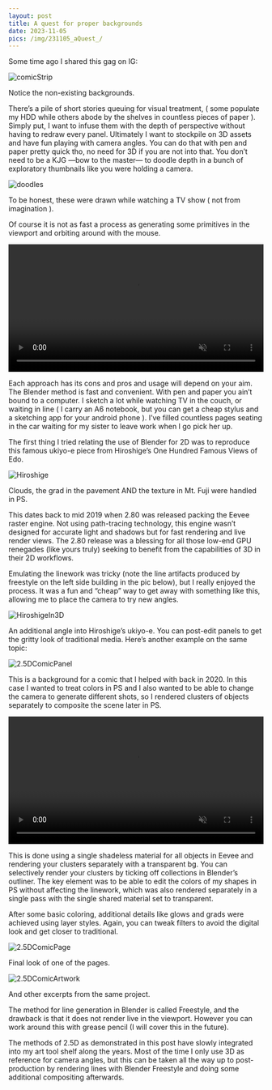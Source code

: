 ```yaml
---
layout: post
title: A quest for proper backgrounds
date: 2023-11-05
pics: /img/231105_aQuest_/
---
```


Some time ago I shared this gag on IG:

![comicStrip]({{page.pics}}1.jpg)

Notice the non-existing backgrounds.

There’s a pile of short stories queuing for visual treatment, ( some populate my HDD while others abode by the shelves in countless pieces of paper ). Simply put, I want to infuse them with the depth of perspective without having to redraw every panel. Ultimately I want to stockpile on 3D assets and have fun playing with camera angles. You can do that with pen and paper pretty quick tho, no need for 3D if you are not into that. You don’t need to be a KJG —bow to the master— to doodle depth in a bunch of exploratory thumbnails like you were holding a camera.

![doodles]({{page.pics}}2.jpg)

To be honest, these were drawn while watching a TV show ( not from imagination ).

Of course it is not as fast a process as generating some primitives in the viewport and orbiting around with the mouse.

<video width="100%" preload="auto" muted controls>
    <source src="{{page.pics}}BLdemo.mp4" type="video/mp4"/>
</video>


Each approach has its cons and pros and usage will depend on your aim. The Blender method is fast and convenient. With pen and paper you ain’t bound to a computer. I sketch a lot while watching TV in the couch, or waiting in line ( I carry an A6 notebook, but you can get a cheap stylus and a sketching app for your android phone ). I’ve filled countless pages seating in the car waiting for my sister to leave work when I go pick her up.

The first thing I tried relating the use of Blender for 2D was to reproduce this famous ukiyo-e piece from Hiroshige’s One Hundred Famous Views of Edo.

![Hiroshige]({{page.pics}}3b.jpg)

Clouds, the grad in the pavement AND the texture in Mt. Fuji were handled in PS.

This dates back to mid 2019 when 2.80 was released packing the Eevee raster engine. Not using path-tracing technology, this engine wasn’t designed for accurate light and shadows but for fast rendering and live render views. The 2.80 release was a blessing for all those low-end GPU renegades (like yours truly) seeking to benefit from the capabilities of 3D in their 2D workflows.

Emulating the linework was tricky (note the line artifacts produced by freestyle on the left side building in the pic below), but I really enjoyed the process. It was a fun and “cheap” way to get away with something like this, allowing me to place the camera to try new angles.

![HiroshigeIn3D]({{page.pics}}4.jpg)

An additional angle into Hiroshige’s ukiyo-e. You can post-edit panels to get the gritty look of traditional media. Here’s another example on the same topic:

![2.5DComicPanel]({{page.pics}}5.jpg)

This is a background for a comic that I helped with back in 2020. In this case I wanted to treat colors in PS and I also wanted to be able to change the camera to generate different shots, so I rendered clusters of objects separately to composite the scene later in PS.  

<video width="100%" preload="auto" muted controls>
    <source src="{{page.pics}}PSdemo.mp4" type="video/mp4"/>
</video>


This is done using a single shadeless material for all objects in Eevee and rendering your clusters separately with a transparent bg. You can selectively render your clusters by ticking off collections in Blender’s outliner. The key element was to be able to edit the colors of my shapes in PS without affecting the linework, which was also rendered separately in a single pass with the single shared material set to transparent.

After some basic coloring, additional details like glows and grads were achieved using layer styles. Again, you can tweak filters to avoid the digital look and get closer to traditional.

![2.5DComicPage]({{page.pics}}6.jpg)

Final look of one of the pages.

![2.5DComicArtwork]({{page.pics}}7.jpg)

And other excerpts from the same project.

The method for line generation in Blender is called Freestyle, and the drawback is that it does not render live in the viewport. However you can work around this with grease pencil (I will cover this in the future).

The methods of 2.5D as demonstrated in this post have slowly integrated into my art tool shelf along the years. Most of the time I only use 3D as reference for camera angles, but this can be taken all the way up to post-production by rendering lines with Blender Freestyle and doing some additional compositing afterwards.


